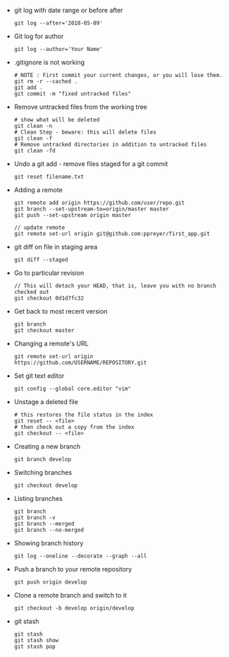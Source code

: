 - git log with date range or before after

      git log --after='2018-05-09'

- Git log for author

      git log --author='Your Name'

- .gitignore is not working

      # NOTE : First commit your current changes, or you will lose them.
      git rm -r --cached .
      git add .
      git commit -m "fixed untracked files"

- Remove untracked files from the working tree

      # show what will be deleted
      git clean -n
      # Clean Step - beware: this will delete files
      git clean -f
      # Remove untracked directories in addition to untracked files
      git clean -fd

- Undo a git add - remove files staged for a git commit

      git reset filename.txt

- Adding a remote

      git remote add origin https://github.com/user/repo.git
      git branch --set-upstream-to=origin/master master
      git push --set-upstream origin master

      // update remote
      git remote set-url origin git@github.com:ppreyer/first_app.git

- git diff on file in staging area

      git diff --staged

- Go to particular revision

      // This will detach your HEAD, that is, leave you with no branch checked out
      git checkout 0d1d7fc32

- Get back to most recent version

      git branch
      git checkout master

- Changing a remote's URL

      git remote set-url origin https://github.com/USERNAME/REPOSITORY.git

- Set git text editor

      git config --global core.editor "vim"

- Unstage a deleted file

      # this restores the file status in the index
      git reset -- <file>
      # then check out a copy from the index
      git checkout -- <file>

- Creating a new branch

      git branch develop

- Switching branches

      git checkout develop

- Listing branches

      git branch
      git branch -v
      git branch --merged
      git branch --no-merged

- Showing branch history

      git log --oneline --decorate --graph --all

- Push a branch to your remote repository

      git push origin develop

- Clone a remote branch and switch to it

      git checkout -b develop origin/develop

- git stash

      git stash
      git stash show
      git stash pop
